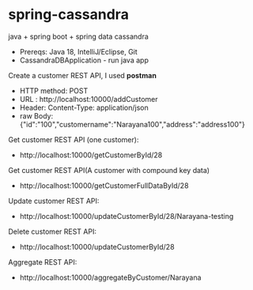 # spring-cassandra
java + spring boot + spring data cassandra 

-  Prereqs: Java 18, IntelliJ/Eclipse, Git
-  CassandraDBApplication - run java app

Create a customer REST API, I used **postman**
- HTTP method: POST
- URL : http://localhost:10000/addCustomer
- Header: Content-Type: application/json
- raw Body: {"id":"100","customername":"Narayana100","address":"address100"}

Get customer REST API (one customer):
- http://localhost:10000/getCustomerById/28

Get customer REST API(A customer with compound key data)
- http://localhost:10000/getCustomerFullDataById/28

Update customer REST API:
- http://localhost:10000/updateCustomerById/28/Narayana-testing

Delete customer REST API:
- http://localhost:10000/updateCustomerById/28

Aggregate REST API:
- http://localhost:10000/aggregateByCustomer/Narayana